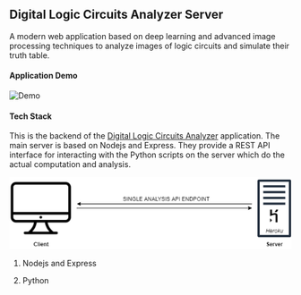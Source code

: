 ## Digital Logic Circuits Analyzer Server

A modern web application based on deep learning and advanced image processing techniques to analyze images of logic circuits and simulate their truth table.

#### Application Demo

![Demo](demo.gif)

#### Tech Stack

This is the backend of the [Digital Logic Circuits Analyzer](https://github.com/ahmedkrmn/Digital-Logic-Circuits-Analyzer) application. The main server is based on Nodejs and Express. They provide a REST API interface for interacting with the Python scripts on the server which do the actual computation and analysis.

<p align="center"> <img src="api_diagram.png"/> </p>

1. Nodejs and Express

2. Python
